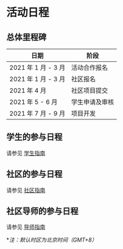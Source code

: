 # 活动日程

## 总体里程碑

| 日期                 | 阶段           |
| -------------------- | -------------- |
| 2021 年 1 月 - 3 月 | 活动合作报名   |
| 2021 年 1 月 - 3 月  | 社区报名       |
| 2021 年 4 月         | 社区项目提交   |
| 2021 年 5 - 6 月     | 学生申请及审核 |
| 2021 年 7 月 - 9 月  | 项目开发       |

## 学生的参与日程

请参见 [学生指南](student.md)

## 社区的参与日程

请参见 [社区指南](community.md)

## 社区导师的参与日程

请参见 [导师指南](mentor.md)

**注：默认时区为北京时间（GMT+8）*
